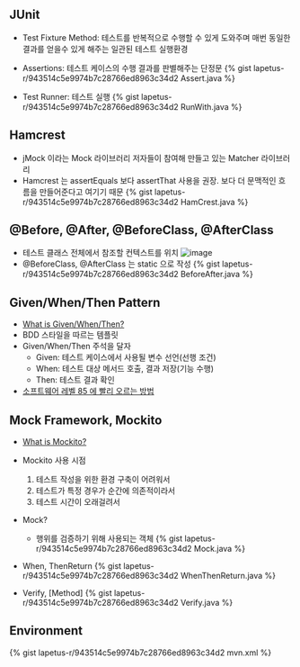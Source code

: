 ## JUnit

* Test Fixture Method: 테스트를 반복적으로 수행할 수 있게 도와주며 매번 동일한 결과를 얻을수 있게 해주는 일관된 테스트 실행환경
* Assertions: 테스트 케이스의 수행 결과를 판별해주는 단정문
{% gist lapetus-r/943514c5e9974b7c28766ed8963c34d2 Assert.java %}

* Test Runner: 테스트 실행
{% gist lapetus-r/943514c5e9974b7c28766ed8963c34d2 RunWith.java %}

## Hamcrest

* jMock 이라는 Mock 라이브러리 저자들이 참여해 만들고 있는 Matcher 라이브러리
* Hamcrest 는 assertEquals 보다 assertThat 사용을 권장. 보다 더 문맥적인 흐름을 만들어준다고 여기기 때문
{% gist lapetus-r/943514c5e9974b7c28766ed8963c34d2 HamCrest.java %}

## @Before, @After, @BeforeClass, @AfterClass

* 테스트 클래스 전체에서 참조할 컨텍스트를 위치
![image](http://1.bp.blogspot.com/-1zmilP-MNfE/UjVyAcziSeI/AAAAAAAAApc/UancmQS4Mps/s1600/junit4+Fixture+Method.001.001.jpg)
* @BeforeClass, @AfterClass 는 static 으로 작성
{% gist lapetus-r/943514c5e9974b7c28766ed8963c34d2 BeforeAfter.java %}

## Given/When/Then Pattern

* [What is Given/When/Then?](http://guide.agilealliance.org/guide/gwt.html)
* BDD 스타일을 따르는 템플릿
* Given/When/Then 주석을 달자
    * Given: 테스트 케이스에서 사용될 변수 선언(선행 조건)
    * When: 테스트 대상 메서드 호출, 결과 저장(기능 수행)
    * Then: 테스트 결과 확인
* [소프트웨어 레벨 85 에 빨리 오르는 방법](http://monkeyisland.pl/2009/12/07/given-when-then-forever)

## Mock Framework, Mockito

* [What is Mockito?](http://docs.mockito.googlecode.com/hg/1.9.5/org/mockito/runners/MockitoJUnitRunner.html)
* Mockito 사용 시점
    1. 테스트 작성을 위한 환경 구축이 어려워서
    2. 테스트가 특정 경우가 순간에 의존적이라서
    3. 테스트 시간이 오래걸려서
* Mock?
    * 행위를 검증하기 위해 사용되는 객체
{% gist lapetus-r/943514c5e9974b7c28766ed8963c34d2 Mock.java %}

* When, ThenReturn
{% gist lapetus-r/943514c5e9974b7c28766ed8963c34d2 WhenThenReturn.java %}

* Verify, [Method]
{% gist lapetus-r/943514c5e9974b7c28766ed8963c34d2 Verify.java %}

## Environment

{% gist lapetus-r/943514c5e9974b7c28766ed8963c34d2 mvn.xml %}
